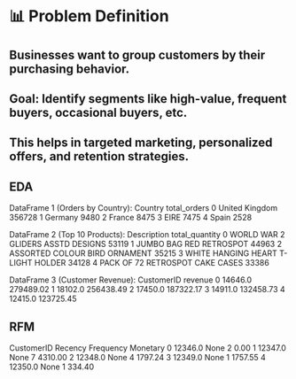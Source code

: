 # 📊 Problem Definition

## Businesses want to group customers by their purchasing behavior.

## Goal: Identify segments like high-value, frequent buyers, occasional buyers, etc.

## This helps in targeted marketing, personalized offers, and retention strategies.




## EDA
DataFrame 1 (Orders by Country):
          Country  total_orders
0  United Kingdom        356728
1         Germany          9480
2          France          8475
3            EIRE          7475
4           Spain          2528

DataFrame 2 (Top 10 Products):
                          Description  total_quantity
0   WORLD WAR 2 GLIDERS ASSTD DESIGNS           53119
1             JUMBO BAG RED RETROSPOT           44963
2       ASSORTED COLOUR BIRD ORNAMENT           35215
3  WHITE HANGING HEART T-LIGHT HOLDER           34128
4     PACK OF 72 RETROSPOT CAKE CASES           33386

DataFrame 3 (Customer Revenue):
   CustomerID    revenue
0     14646.0  279489.02
1     18102.0  256438.49
2     17450.0  187322.17
3     14911.0  132458.73
4     12415.0  123725.45


## RFM
   CustomerID Recency  Frequency  Monetary
0     12346.0    None          2      0.00
1     12347.0    None          7   4310.00
2     12348.0    None          4   1797.24
3     12349.0    None          1   1757.55
4     12350.0    None          1    334.40